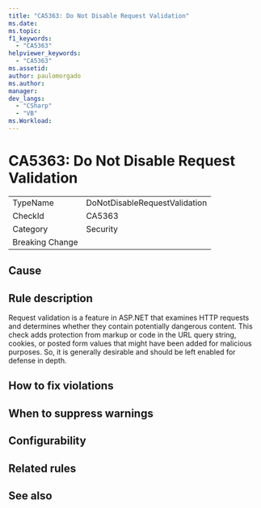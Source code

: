 ```yaml
---
title: "CA5363: Do Not Disable Request Validation"
ms.date:
ms.topic:
f1_keywords:
  - "CA5363"
helpviewer_keywords:
  - "CA5363"
ms.assetid:
author: paulomorgado
ms.author:
manager:
dev_langs:
  - "CSharp" 
  - "VB"
ms.Workload:
---
```

# CA5363: Do Not Disable Request Validation

|||
|-|-|
|TypeName|DoNotDisableRequestValidation|
|CheckId|CA5363|
|Category|Security|
|Breaking Change||

## Cause

## Rule description

Request validation is a feature in ASP.NET that examines HTTP requests and determines whether they contain potentially dangerous content. This check adds protection from markup or code in the URL query string, cookies, or posted form values that might have been added for malicious purposes. So, it is generally desirable and should be left enabled for defense in depth.

## How to fix violations

## When to suppress warnings

## Configurability

## Related rules

## See also

